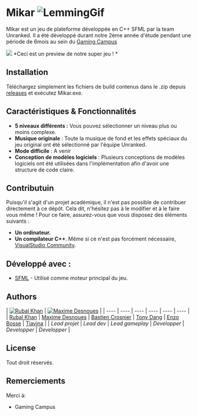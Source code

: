 # Mikar ![LemmingGif](https://media.discordapp.net/attachments/1049962809338896384/1050009234668015626/096c2a84-c1bd-4759-a828-dfe051c19bab.webp?width=175&height=117)

Mikar est un jeu de plateforme développée en C++ SFML par la team Unranked. Il a été développé durant notre 2ème année d'étude pendant une période de 6mois au sein du [Gaming Campus](https://gamingcampus.fr/ecoles/ecole-developpeur-jeux-video-g-tech.html)


![](https://media.discordapp.net/attachments/1050541279634796614/1050541893366333561/image.png)
*Ceci est un preview de notre super jeu ! *

## Installation

Téléchargez simplement les fichiers de build contenus dans le .zip depuis [releases]() et exécutez Mikar.exe.

## Caractéristiques & Fonctionnalités
- **5 niveaux différents :** Vous pouvez sélectionner un niveau plus ou moins complexe.
- **Musique originale** : Toute la musique de fond et les effets spéciaux du jeu original ont été sélectionné par l'équipe Unranked.
- **Mode difficile** : A venir
- **Conception de modèles logiciels** : Plusieurs conceptions de modèles logiciels ont été utilisées dans l'implémentation afin d'avoir une structure de code claire.

## Contributuin

Puisqu'il s'agit d'un projet académique, il n'est pas possible de contribuer directement à ce dépôt. Cela dit, n'hésitez pas à le modifier et à le faire vous même ! Pour ce faire, assurez-vous que vous disposez des éléments suivants :

- **Un ordinateur.**
- **Un compilateur C++**. Même si ce n'est pas forcément nécessaire, [VisualStudio Community](https://visualstudio.microsoft.com/fr/vs/community/).

## Développé avec : 

* [SFML](https://www.sfml-dev.org/index-fr.php) - Utilisé comme moteur principal du jeu.

## Authors

| [![Rubal Khan](https://cdn.discordapp.com/avatars/561598364219867156/5b2e5d9fcaca2727c1cec135551a6a98.png?size=1024)](https://github.com/) | [![Maxime Desnoues]()](https://github.com/) |
| ---- | ---- | ---- | ---- | ---- | ---- |
| [Rubal Khan](https://github.com/) | [Maxime Desnoues](https://github.com/) |  [Bastien Crosnier](https://github.com/) | [Tony Dang](https://github.com/) | [Enzo Bosse](https://github.com/) | [Tiavina](https://github.com/) |
| _Lead projet_ | _Lead dev_ | _Lead gameplay_ | _Developper_ | _Developper_ | _Developper_ |


## License

Tout droit réservés.

## Remerciements

Merci à:
- Gaming Campus
